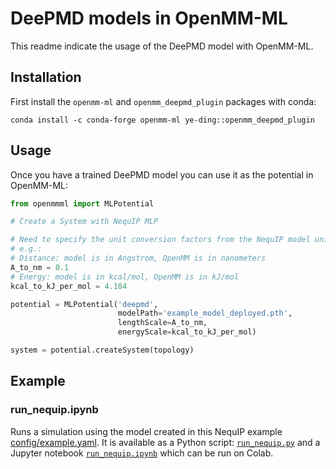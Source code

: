 # DeePMD models in OpenMM-ML

This readme indicate the usage of the DeePMD model with OpenMM-ML.

## Installation

First install the `openmm-ml` and `openmm_deepmd_plugin` packages with conda:

```
conda install -c conda-forge openmm-ml ye-ding::openmm_deepmd_plugin
```

## Usage

Once you have a trained DeePMD model you can use it as the potential in OpenMM-ML:

```python
from openmmml import MLPotential

# Create a System with NequIP MLP

# Need to specify the unit conversion factors from the NequIP model units to OpenMM units.
# e.g.:
# Distance: model is in Angstrom, OpenMM is in nanometers
A_to_nm = 0.1
# Energy: model is in kcal/mol, OpenMM is in kJ/mol
kcal_to_kJ_per_mol = 4.184

potential = MLPotential('deepmd', 
                        modelPath='example_model_deployed.pth',
                        lengthScale=A_to_nm,
                        energyScale=kcal_to_kJ_per_mol)

system = potential.createSystem(topology)
```

## Example

### run_nequip.ipynb
Runs a simulation using the model created in this NequIP example [config/example.yaml](https://github.com/mir-group/nequip/blob/main/configs/example.yaml). It is available as a Python script: [`run_nequip.py`](run_nequip.py) and a Jupyter notebook [`run_nequip.ipynb`](run_nequip.ipynb) which can be run on Colab.
